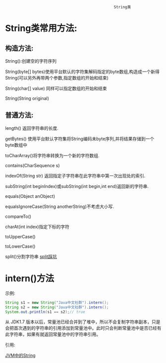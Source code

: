                                                      String类

# String类常用方法:

## 构造方法:

String():创建空的字符序列

String(byte[] bytes)使用平台默认的字符集解码指定的byte数组,构造成一个新得String(可以另外再带两个参数,指定数组的开始和结束)

String(char[] value)   同样可以指定数组的开始和结束

String(String original)

## 普通方法:

length() 返回字符串的长度.

getBytes() 使用平台默认字符集将String编码未byte序列,并将结果存储到一个byte数组中

toCharArray()将字符串转换为一个新的字符数组.

contains(CharSequence s)

indexOf(String str) 返回指定子字符串在此字符串中第一次出现处的索引.

subString(int beginIndex)或subString(int begin,int end)返回新的字符串.

equals(Object anObject)

equalsIgnoreCase(String anotherString)不考虑大小写.

compareTo()

charAt(int index)指定下标的字符

toUpperCase()

toLowerCase()

split()分割字符串 [split踩坑](https://blog.csdn.net/yongqi_wang/article/details/88900049?ops_request_misc=%257B%2522request%255Fid%2522%253A%2522165076513416780366555569%2522%252C%2522scm%2522%253A%252220140713.130102334.pc%255Fall.%2522%257D&request_id=165076513416780366555569&biz_id=0&utm_medium=distribute.pc_search_result.none-task-blog-2~all~first_rank_ecpm_v1~rank_v31_ecpm-3-88900049.142^v9^control,157^v4^control&utm_term=String%E7%B1%BB%E4%B8%ADsplit&spm=1018.2226.3001.4187)





# intern()方法

示例:

```java
String s1 = new String("Java中文社群").intern();
String s2 = new String("Java中文社群").intern();
System.out.println(s1 == s2);// true
```

从 JDK1.7 版本以后，常量池已经合并到了堆中，所以不会复制字符串副本，只是会把首次遇到的字符串的引用添加到常量池中。此时只会判断常量池中是否已经有此字符串，如果有就返回常量池中的字符串引用。













引用:

[JVM中的String](E:\JVM\LearningNotes-master\JVM\1_内存与垃圾回收篇\13_StringTable\README.md)

